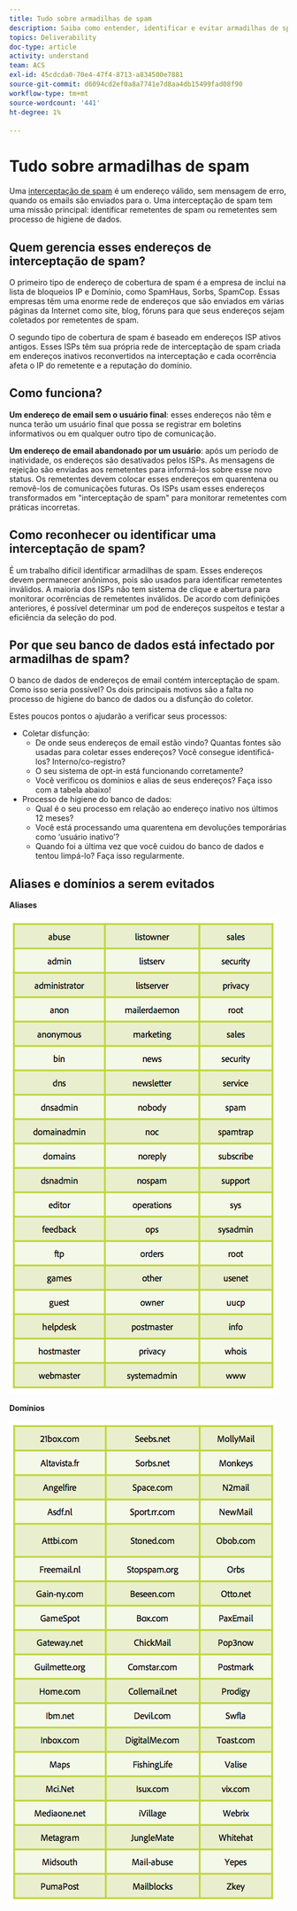 ```yaml
---
title: Tudo sobre armadilhas de spam
description: Saiba como entender, identificar e evitar armadilhas de spam ao gerenciar a capacidade de delivery.
topics: Deliverability
doc-type: article
activity: understand
team: ACS
exl-id: 45cdcda0-70e4-47f4-8713-a834500e7881
source-git-commit: d6094cd2ef0a8a7741e7d8aa4db15499fad08f90
workflow-type: tm+mt
source-wordcount: '441'
ht-degree: 1%

---
```


# Tudo sobre armadilhas de spam

Uma [interceptação de spam](/help/metrics/spam-traps.md) é um endereço válido, sem mensagem de erro, quando os emails são enviados para o. Uma interceptação de spam tem uma missão principal: identificar remetentes de spam ou remetentes sem processo de higiene de dados.

## Quem gerencia esses endereços de interceptação de spam?

O primeiro tipo de endereço de cobertura de spam é a empresa de inclui na lista de bloqueios IP e Domínio, como SpamHaus, Sorbs, SpamCop. Essas empresas têm uma enorme rede de endereços que são enviados em várias páginas da Internet como site, blog, fóruns para que seus endereços sejam coletados por remetentes de spam.

O segundo tipo de cobertura de spam é baseado em endereços ISP ativos antigos. Esses ISPs têm sua própria rede de interceptação de spam criada em endereços inativos reconvertidos na interceptação e cada ocorrência afeta o IP do remetente e a reputação do domínio.

## Como funciona?

**Um endereço de email sem o usuário final**: esses endereços não têm e nunca terão um usuário final que possa se registrar em boletins informativos ou em qualquer outro tipo de comunicação.

**Um endereço de email abandonado por um usuário**: após um período de inatividade, os endereços são desativados pelos ISPs. As mensagens de rejeição são enviadas aos remetentes para informá-los sobre esse novo status. Os remetentes devem colocar esses endereços em quarentena ou removê-los de comunicações futuras. Os ISPs usam esses endereços transformados em &quot;interceptação de spam&quot; para monitorar remetentes com práticas incorretas.

## Como reconhecer ou identificar uma interceptação de spam?

É um trabalho difícil identificar armadilhas de spam. Esses endereços devem permanecer anônimos, pois são usados para identificar remetentes inválidos. A maioria dos ISPs não tem sistema de clique e abertura para monitorar ocorrências de remetentes inválidos. De acordo com definições anteriores, é possível determinar um pod de endereços suspeitos e testar a eficiência da seleção do pod.

## Por que seu banco de dados está infectado por armadilhas de spam?

O banco de dados de endereços de email contém interceptação de spam. Como isso seria possível? Os dois principais motivos são a falta no processo de higiene do banco de dados ou a disfunção do coletor.

Estes poucos pontos o ajudarão a verificar seus processos:

* Coletar disfunção:
   * De onde seus endereços de email estão vindo? Quantas fontes são usadas para coletar esses endereços? Você consegue identificá-los? Interno/co-registro?
   * O seu sistema de opt-in está funcionando corretamente?
   * Você verificou os domínios e alias de seus endereços? Faça isso com a tabela abaixo!
* Processo de higiene do banco de dados:
   * Qual é o seu processo em relação ao endereço inativo nos últimos 12 meses?
   * Você está processando uma quarentena em devoluções temporárias como ‘usuário inativo’?
   * Quando foi a última vez que você cuidou do banco de dados e tentou limpá-lo? Faça isso regularmente.

## Aliases e domínios a serem evitados

**Aliases**

![](../../help/assets/aliases.png)

**Domínios**

![](../../help/assets/domains.png)
